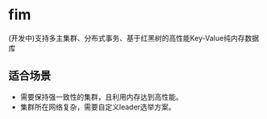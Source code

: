 # fim
(开发中)支持多主集群、分布式事务、基于红黑树的高性能Key-Value纯内存数据库

## 适合场景

* 需要保持强一致性的集群，且利用内存达到高性能。
* 集群所在网络复杂，需要自定义leader选举方案。